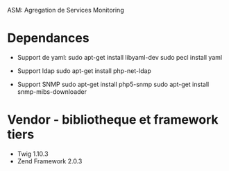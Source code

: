 ASM: Agregation de Services Monitoring

# Dependances

- Support de yaml:
    sudo apt-get install libyaml-dev
    sudo pecl install yaml

- Support ldap
    sudo apt-get install php-net-ldap

- Support SNMP
    sudo apt-get install php5-snmp
    sudo apt-get install snmp-mibs-downloader

# Vendor - bibliotheque et framework tiers

- Twig 1.10.3
- Zend Framework 2.0.3